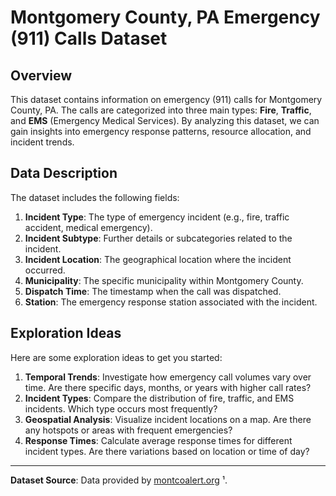 # Montgomery County, PA Emergency (911) Calls Dataset

## Overview
This dataset contains information on emergency (911) calls for Montgomery County, PA. The calls are categorized into three main types: **Fire**, **Traffic**, and **EMS** (Emergency Medical Services). By analyzing this dataset, we can gain insights into emergency response patterns, resource allocation, and incident trends.

## Data Description
The dataset includes the following fields:

1. **Incident Type**: The type of emergency incident (e.g., fire, traffic accident, medical emergency).
2. **Incident Subtype**: Further details or subcategories related to the incident.
3. **Incident Location**: The geographical location where the incident occurred.
4. **Municipality**: The specific municipality within Montgomery County.
5. **Dispatch Time**: The timestamp when the call was dispatched.
6. **Station**: The emergency response station associated with the incident.

## Exploration Ideas
Here are some exploration ideas to get you started:

1. **Temporal Trends**: Investigate how emergency call volumes vary over time. Are there specific days, months, or years with higher call rates?
2. **Incident Types**: Compare the distribution of fire, traffic, and EMS incidents. Which type occurs most frequently?
3. **Geospatial Analysis**: Visualize incident locations on a map. Are there any hotspots or areas with frequent emergencies?
4. **Response Times**: Calculate average response times for different incident types. Are there variations based on location or time of day?

---

**Dataset Source**: Data provided by [montcoalert.org](https://www.montgomerycountypa.gov/264/Active-Incident-WebCAD) ¹.